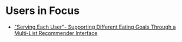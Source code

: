 # Users in Focus

- ["Serving Each User"- Supporting Different Eating Goals Through a Multi-List Recommender Interface](../recsys/recsys2021/"Serving%20Each%20User"-%20Supporting%20Different%20Eating%20Goals%20Through%20a%20Multi-List%20Recommender%20Interface.md)

